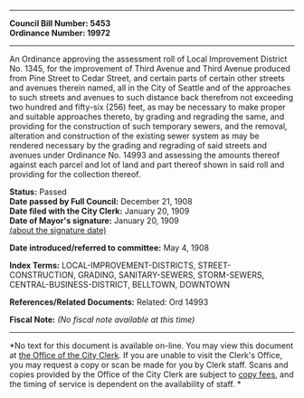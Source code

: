* * * * *  
  
**Council Bill Number: [](#h0)[](#h2)5453**   
**Ordinance Number: 19972**  
  
* * * * *  
  
An Ordinance approving the assessment roll of Local Improvement District No. 1345, for the improvement of Third Avenue and Third Avenue produced from Pine Street to Cedar Street, and certain parts of certain other streets and avenues therein named, all in the City of Seattle and of the approaches to such streets and avenues to such distance back therefrom not exceeding two hundred and fifty-six (256) feet, as may be necessary to make proper and suitable approaches thereto, by grading and regrading the same, and providing for the construction of such temporary sewers, and the removal, alteration and construction of the existing sewer system as may be rendered necessary by the grading and regrading of said streets and avenues under Ordinance No. 14993 and assessing the amounts thereof against each parcel and lot of land and part thereof shown in said roll and providing for the collection thereof.  
  
**Status:** Passed   
**Date passed by Full Council:** December 21, 1908   
**Date filed with the City Clerk:** January 20, 1909   
**Date of Mayor's signature:** January 20, 1909   
[(about the signature date)](/~public/approvaldate.htm)   
  
  
**Date introduced/referred to committee:** May 4, 1908   
  
**Index Terms:** LOCAL-IMPROVEMENT-DISTRICTS, STREET-CONSTRUCTION, GRADING, SANITARY-SEWERS, STORM-SEWERS, CENTRAL-BUSINESS-DISTRICT, BELLTOWN, DOWNTOWN  
  
**References/Related Documents:** Related: Ord 14993  
  
**Fiscal Note:** *(No fiscal note available at this time)*  
  
* * * * *  
  
*No text for this document is available on-line. You may view this document at [the Office of the City Clerk](http://www.seattle.gov/leg/clerk/contactUs.htm). If you are unable to visit the Clerk's Office, you may request a copy or scan be made for you by Clerk staff. Scans and copies provided by the Office of the City Clerk are subject to [copy fees](http://clerk.seattle.gov/~public/clerkfees.htm), and the timing of service is dependent on the availability of staff. *  
  
  
